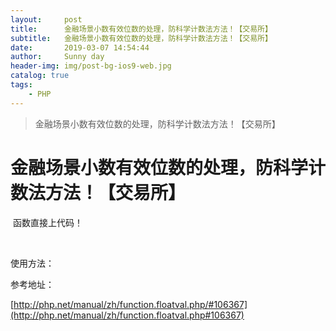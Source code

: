 ```yaml
---
layout:     post
title:      金融场景小数有效位数的处理，防科学计数法方法！【交易所】
subtitle:   金融场景小数有效位数的处理，防科学计数法方法！【交易所】
date:       2019-03-07 14:54:44
author:     Sunny day
header-img: img/post-bg-ios9-web.jpg
catalog: true
tags:
    - PHP
---
```


>金融场景小数有效位数的处理，防科学计数法方法！【交易所】

# 金融场景小数有效位数的处理，防科学计数法方法！【交易所】


 函数直接上代码！
<?php function floattostr( $val ) { preg_match( "/#^([\+\-]|)([0-9]/*)(\.([0-9]/*?)|)(0/*)$/#", trim($val), $o ); return $o[1].sprintf('%d',$o[2]).($o[3]!='.'?$o[3]:''); } ?>

 

使用方法：
<?php echo floattostr("0000000000000001"); echo floattostr("1.00000000000000"); echo floattostr("0.00000000001000"); echo floattostr("0000.00010000000"); echo floattostr("000000010000000000.00000000000010000000000"); echo floattostr("-0000000000000.1"); echo floattostr("-00000001.100000"); // result // 1 // 1 // 0.00000000001 // 0.0001 // 10000000000.0000000000001 // -0.1 // -1.1 ?>

参考地址：

[http://php.net/manual/zh/function.floatval.php/#106367](http://php.net/manual/zh/function.floatval.php#106367)

